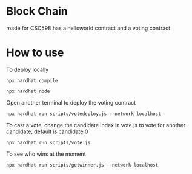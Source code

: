 # Block Chain 
made for CSC598
has  a helloworld contract and a voting contract
# How to use
To deploy locally
```
npx hardhat compile
```
```
npx hardhat node
```
Open another terminal to deploy the voting contract
```
npx hardhat run scripts/votedeploy.js --network localhost
```
To cast a vote, change the candidate index in vote.js to vote for another candidate, default is candidate 0
```
npx hardhat run scripts/vote.js
```
To see who wins at the moment
```
npx hardhat run scripts/getwinner.js --network localhost
```



